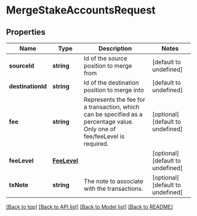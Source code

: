 # MergeStakeAccountsRequest

## Properties

|Name | Type | Description | Notes|
|------------ | ------------- | ------------- | -------------|
|**sourceId** | **string** | Id of the source position to merge from | [default to undefined]|
|**destinationId** | **string** | Id of the destination position to merge into | [default to undefined]|
|**fee** | **string** | Represents the fee for a transaction, which can be specified as a percentage value. Only one of fee/feeLevel is required. | [optional] [default to undefined]|
|**feeLevel** | [**FeeLevel**](FeeLevel.md) |  | [optional] [default to undefined]|
|**txNote** | **string** | The note to associate with the transactions. | [optional] [default to undefined]|




[[Back to top]](#) [[Back to API list]](../../README.md#documentation-for-api-endpoints) [[Back to Model list]](../../README.md#documentation-for-models) [[Back to README]](../../README.md)
